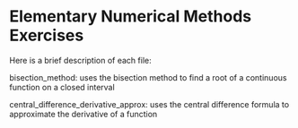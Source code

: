 # Elementary Numerical Methods Exercises

Here is a brief description of each file:

bisection_method: uses the bisection method to find a root of a continuous function on a closed interval

central_difference_derivative_approx: uses the central difference formula to approximate the derivative of a function



